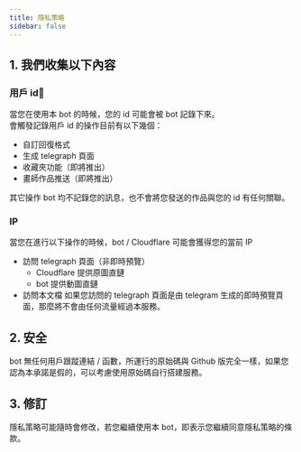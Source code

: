```yaml
---
title: 隱私策略
sidebar: false
---
```


## 1. 我們收集以下內容

### 用戶 id
當您在使用本 bot 的時候，您的 id 可能會被 bot 記錄下來。  
會觸發記錄用戶 id 的操作目前有以下幾個：  

- 自訂回復格式
- 生成 telegraph 頁面
- 收藏夾功能（即將推出）
- 畫師作品推送（即將推出）

其它操作 bot 均不記錄您的訊息，也不會將您發送的作品與您的 id 有任何關聯。

### IP
當您在進行以下操作的時候，bot / Cloudflare 可能會獲得您的當前 IP  

- 訪問 telegraph 頁面（非即時預覽）
    - Cloudflare 提供原圖直鏈
    - bot 提供動圖直鏈
- 訪問本文檔
如果您訪問的 telegraph 頁面是由 telegram 生成的即時預覽頁面，那麼將不會由任何流量經過本服務。


## 2. 安全
bot 無任何用戶跟蹤連結 / 函數，所運行的原始碼與 Github 版完全一樣，如果您認為本承諾是假的，可以考慮使用原始碼自行搭建服務。

## 3. 修訂
隱私策略可能隨時會修改，若您繼續使用本 bot，即表示您繼續同意隱私策略的條款。